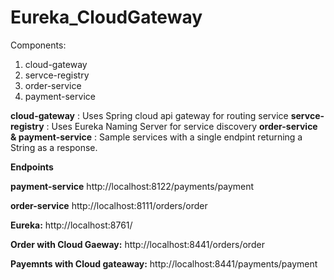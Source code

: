 # Eureka_CloudGateway

Components:
1. cloud-gateway
2. servce-registry
3. order-service
4. payment-service

**cloud-gateway** : Uses Spring cloud api gateway for routing service
**servce-registry** : Uses Eureka Naming Server for service discovery
**order-service & payment-service** : Sample services with a single endpint returning a String as a response.

**Endpoints**

**payment-service**
http://localhost:8122/payments/payment

**order-service**
http://localhost:8111/orders/order

**Eureka:**
http://localhost:8761/

**Order with Cloud Gaeway:**
http://localhost:8441/orders/order

**Payemnts with Cloud gateaway:**
http://localhost:8441/payments/payment
